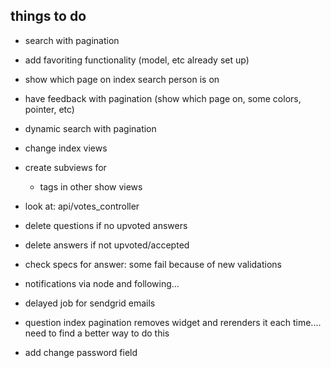 things to do
----
- search with pagination

- add favoriting functionality (model, etc already set up)
- show which page on index search person is on
- have feedback with pagination (show which page on, some colors, pointer, etc)

- dynamic search with pagination
- change index views
- create subviews for
  - tags in other show views
- look at: api/votes_controller
- delete questions if no upvoted answers
- delete answers if not upvoted/accepted
- check specs for answer: some fail because of new validations
- notifications via node and following...
- delayed job for sendgrid emails
- question index pagination removes widget and rerenders it each time.... need to find a better way to do this
- add change password field
